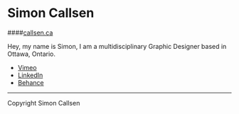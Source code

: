 # Simon Callsen

####[callsen.ca](http://www.callsen.ca)

Hey, my name is Simon, I am a multidisciplinary Graphic Designer based in Ottawa, Ontario.

- [Vimeo](https://vimeo.com/scallsen)
- [LinkedIn](https://www.linkedin.com/in/scallsen/)
- [Behance](https://www.behance.net/simoncallsen)

---

Copyright Simon Callsen
